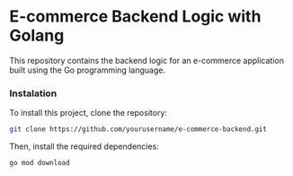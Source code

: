 # E-commerce Backend Logic with Golang

This repository contains the backend logic for an e-commerce application built using the Go programming language.

### Instalation
To install this project, clone the repository:
```bash
git clone https://github.com/yourusername/e-commerce-backend.git
```
Then, install the required dependencies:
```bash
go mod download
```

